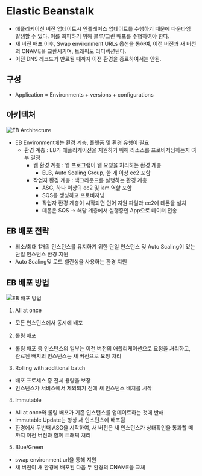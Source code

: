 # Elastic Beanstalk

- 애플리케이션 버전 업데이트시 인플레이스 업데이트를 수행하기 때문에 다운타임 발생할 수 있다. 이를 회피하기 위해 블루/그린 배포를 수행하여야 한다.
- 새 버전 배포 이후, Swap environment URLs 옵션을 통하여, 이전 버전과 새 버전의 CNAME을 교환시키며, 트래픽도 리디렉션된다.
- 이전 DNS 레코드가 만료될 때까지 이전 환경을 종료하여서는 안됨.

## 구성
- Application = Environments + versions + configurations

## 아키텍처
![EB Architecture](https://jayendrapatil.com/wp-content/uploads/2016/12/Elastic-Beanstalk-Environment-Tiers.png)
- EB Environment에는 환경 계층, 플랫폼 및 환경 유형이 필요
    - 환경 계층 : EB가 애플리케이션을 지원하기 위해 리소스를 프로비저닝하는지 여부 결정
        - 웹 환경 계층 : 웹 프로그램이 웹 요청을 처리하는 환경 계층
            - ELB, Auto Scaling Group, 한 개 이상 ec2 포함
        - 작업자 환경 계층 : 백그라운드를 실행하는 환경 계층
            - ASG, 하나 이상의 ec2 및 iam 역할 포함
            - SQS를 생성하고 프로비저닝
            - 작업자 환경 계층이 시작되면 언어 지원 파일과 ec2에 데몬을 설치
            - 데몬은 SQS -> 해당 계층에서 실행중인 App으로 데이터 전송

## EB 배포 전략
- 최소/최대 1개의 인스턴스를 유지하기 위한 단일 인스턴스 및 Auto Scaling이 있는 단일 인스턴스 환경 지원
- Auto Scaling및 로드 밸린싱을 사용하는 환경 지원

## EB 배포 방법
![EB 배포 방법](https://jayendrapatil.com/wp-content/uploads/2018/04/Elastic-Beanstalk-Deployment-Methods.png)

1. All at once
- 모든 인스턴스에서 동시에 배포

2. 롤링 배포
- 롤링 배포 중 인스턴스의 일부는 이전 버전의 애플리케이션으로 요청을 처리하고, 완료된 배치의 인스턴스는 새 버전으로 요청 처리

3. Rolling with additional batch
- 배포 프로세스 중 전체 용량을 보장
- 인스턴스가 서비스에서 제외되기 전에 새 인스턴스 배치를 시작

4. Immutable
- All at once와 롤링 배포가 기존 인스턴스를 업데이트하는 것에 반해
- Immutable Update는 항상 새 인스턴스에 배포됨
- 환경에서 두번째 ASG을 시작하여, 새 버전은 새 인스턴스가 상태확인을 통과할 때까지 이전 버전과 함께 트래픽 처리

5. Blue/Green
- swap environment url을 통해 지원
- 새 버전이 새 환경에 배포된 다음 두 환경의 CNAME을 교체
